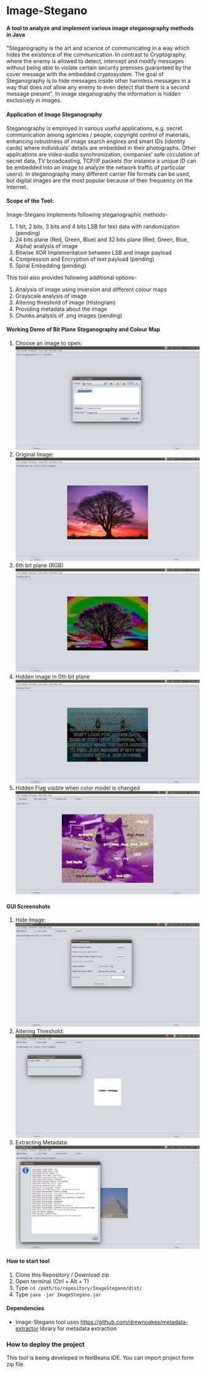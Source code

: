 # Image-Stegano 
#### A tool to analyze and implement various image steganography methods in Java 

"Steganography is the art and science of communicating in a way which hides the existence of the
communication. In contrast to Cryptography, where the enemy is allowed to detect, intercept and modify
messages without being able to violate certain security premises guaranteed by the cover message with
the embedded cryptosystem. The goal of Steganography is to hide messages inside other harmless
messages in a way that does not allow any enemy to even detect that there is a second message
present". In image steganography the information is hidden exclusively in images.

#### Application of Image Steganography

Steganography is employed in various useful applications, e.g. secret communication among agencies /
people, copyright control of materials, enhancing robustness of image search engines and smart IDs
(identity cards) where individuals’ details are embedded in their photographs. Other applications are
video-audio synchronization, companies’ safe circulation of secret data, TV broadcasting, TCP/IP packets
(for instance a unique ID can be embedded into an image to analyze the network traffic of particular
users). In steganography many different carrier file formats can be used, but digital images are the most
popular because of their frequency on the Internet.

#### Scope of the Tool:

Image-Stegano implements following steganographic methods-

1. 1 bit, 2 bits, 3 bits and 4 bits LSB for text data with randomization (pending)
2. 24 bits plane (Red, Green, Blue) and 32 bits plane (Red, Green, Blue, Alpha) analysis of image 
3. Bitwise XOR Implementation between LSB and image payload
4. Compression and Encryption of text payload (pending)
5. Spiral Embedding (pending)

This tool also provides following additional options-

1. Analysis of image using inversion and different colour maps
2. Grayscale analysis of image
3. Altering threshold of image (Histogram)
4. Providing metadata about the image
5. Chunks analysis of .png images (pending)

#### Working Demo of Bit Plane Steganography and Colour Map

1. Choose an image to open: ![Opening Image](./screenshots/openingImage.png)
2. Original Image: ![Selected Image](./screenshots/openedImage.png)
3. 6th bit plane (RGB) ![All Plane 6th bit](./screenshots/allPlane6.png)
4. Hidden image in 0th bit plane ![Hidden Image](./screenshots/bpcsHidden.png)
5. Hidden Flag visible when color model is changed ![Hidden Flag](./screenshots/colourMap.png)

#### GUI Screenshots

1. Hide Image: ![Hide Image](./screenshots/hideImage.png)
2. Altering Threshold: ![Altering Threshold](./screenshots/threshold.png)
3. Extracting Metadata: ![Extracting Metadata](./screenshots/meta_data.png)

#### How to start tool

1. Clone this Repository / Download zip 
2. Open terminal (Ctrl + Alt + T)
3. Type `cd /path/to/repository/ImageStegano/dist/` 
4. Type `java -jar ImageStegano.jar`

#### Dependencies
* Image-Stegano tool uses https://github.com/drewnoakes/metadata-extractor library for metadata extraction

### How to deploy the project

This tool is being developed in NetBeans IDE. You can import project form zip file.

